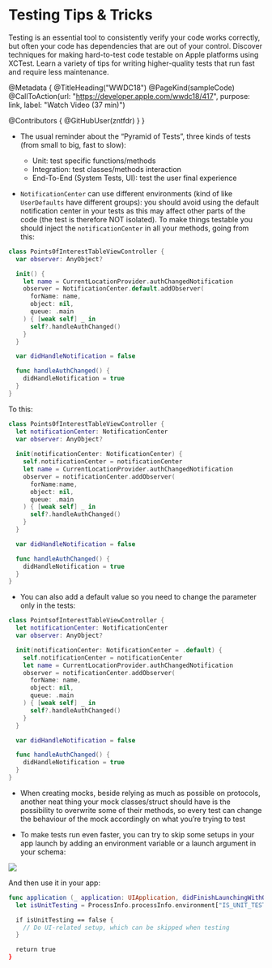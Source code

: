 # Testing Tips & Tricks

Testing is an essential tool to consistently verify your code works correctly, but often your code has dependencies that are out of your control. Discover techniques for making hard-to-test code testable on Apple platforms using XCTest. Learn a variety of tips for writing higher-quality tests that run fast and require less maintenance.

@Metadata {
   @TitleHeading("WWDC18")
   @PageKind(sampleCode)
   @CallToAction(url: "https://developer.apple.com/wwdc18/417", purpose: link, label: "Watch Video (37 min)")

   @Contributors {
      @GitHubUser(zntfdr)
   }
}



- The usual reminder about the “Pyramid of Tests”, three kinds of tests (from small to big, fast to slow):
  - Unit: test specific functions/methods
  - Integration: test classes/methods interaction
  - End-To-End (System Tests, UI): test the user final experience

- `NotificationCenter` can use different environments (kind of like `UserDefaults` have different groups): you should avoid using the default notification center in your tests as this may affect other parts of the code (the test is therefore NOT isolated). To make things testable you should inject the `notificationCenter` in all your methods, going from this: 

```swift
class Points0fInterestTableViewController { 
  var observer: AnyObject? 

  init() { 
    let name = CurrentLocationProvider.authChangedNotification
    observer = NotificationCenter.default.addObserver(
      forName: name, 
      object: nil, 
      queue: .main
    ) { [weak self] _ in 
      self?.handleAuthChanged()
    }
  }

  var didHandleNotification = false 

  func handleAuthChanged() { 
    didHandleNotification = true 
  }
}
```

To this:

```swift
class Points0fInterestTableViewController { 
  let notificationCenter: NotificationCenter
  var observer: AnyObject? 
  
  init(notificationCenter: NotificationCenter) {
    self.notificationCenter = notificationCenter
    let name = CurrentLocationProvider.authChangedNotification
    observer = notificationCenter.addObserver(
      forName:name, 
      object: nil, 
      queue: .main
    ) { [weak self] _ in 
      self?.handleAuthChanged() 
    }
  }

  var didHandleNotification = false 

  func handleAuthChanged() { 
    didHandleNotification = true 
  }
}
```

- You can also add a default value so you need to change the parameter only in the tests:

```swift
class PointsofInterestTableViewController {
  let notificationCenter: NotificationCenter 
  var observer: AnyObject? 

  init(notificationCenter: NotificationCenter = .default) { 
    self.notificationCenter = notificationCenter
    let name = CurrentLocationProvider.authChangedNotification
    observer = notificationCenter.addObserver(
      forName: name,
      object: nil,
      queue: .main
    ) { [weak self] _ in
      self?.handleAuthChanged() 
    }
  }

  var didHandleNotification = false 

  func handleAuthChanged() { 
    didHandleNotification = true 
  }
}
```

- When creating mocks, beside relying as much as possible on protocols, another neat thing your mock classes/struct should have is the possibility to overwrite some of their methods, so every test can change the behaviour of the mock accordingly on what you’re trying to test

- To make tests run even faster, you can try to skip some setups in your app launch by adding an environment variable or a launch argument in your schema:

![][setup1Image]

And then use it in your app:

```swift
func application (_ application: UIApplication, didFinishLaunchingWithOptions opts: ...) -> Bool {
  let isUnitTesting = ProcessInfo.processInfo.environment["IS_UNIT_TESTING"] == "1"

  if isUnitTesting == false { 
    // Do UI-related setup, which can be skipped when testing 
  }

  return true
}
```

[setup1Image]: WWDC18-417-setup1